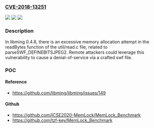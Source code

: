 ### [CVE-2018-13251](https://cve.mitre.org/cgi-bin/cvename.cgi?name=CVE-2018-13251)
![](https://img.shields.io/static/v1?label=Product&message=n%2Fa&color=blue)
![](https://img.shields.io/static/v1?label=Version&message=n%2Fa&color=blue)
![](https://img.shields.io/static/v1?label=Vulnerability&message=n%2Fa&color=brighgreen)

### Description

In libming 0.4.8, there is an excessive memory allocation attempt in the readBytes function of the util/read.c file, related to parseSWF_DEFINEBITSJPEG2. Remote attackers could leverage this vulnerability to cause a denial-of-service via a crafted swf file.

### POC

#### Reference
- https://github.com/libming/libming/issues/149

#### Github
- https://github.com/ICSE2020-MemLock/MemLock_Benchmark
- https://github.com/tzf-key/MemLock_Benchmark

